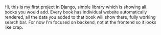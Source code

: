 Hi, this is my first project in Django, simple library which is showing all books you would add. Every book has individual
website automatically rendered, all the data you added to that book will show there, fully working search bar. For now I'm focused on backend, not at the frontend so it looks like crap.
